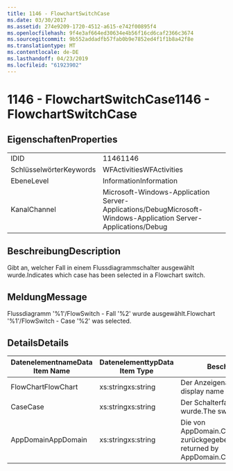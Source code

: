 ```yaml
---
title: 1146 - FlowchartSwitchCase
ms.date: 03/30/2017
ms.assetid: 274e9209-1720-4512-a615-e742f00895f4
ms.openlocfilehash: 9f4e3af664ed30634e4b56f16cd6caf2366c3674
ms.sourcegitcommit: 9b552addadfb57fab0b9e7852ed4f1f1b8a42f8e
ms.translationtype: MT
ms.contentlocale: de-DE
ms.lasthandoff: 04/23/2019
ms.locfileid: "61923902"
---
```

# <a name="1146---flowchartswitchcase"></a><span data-ttu-id="1fdc5-102">1146 - FlowchartSwitchCase</span><span class="sxs-lookup"><span data-stu-id="1fdc5-102">1146 - FlowchartSwitchCase</span></span>
## <a name="properties"></a><span data-ttu-id="1fdc5-103">Eigenschaften</span><span class="sxs-lookup"><span data-stu-id="1fdc5-103">Properties</span></span>  
  
|||  
|-|-|  
|<span data-ttu-id="1fdc5-104">ID</span><span class="sxs-lookup"><span data-stu-id="1fdc5-104">ID</span></span>|<span data-ttu-id="1fdc5-105">1146</span><span class="sxs-lookup"><span data-stu-id="1fdc5-105">1146</span></span>|  
|<span data-ttu-id="1fdc5-106">Schlüsselwörter</span><span class="sxs-lookup"><span data-stu-id="1fdc5-106">Keywords</span></span>|<span data-ttu-id="1fdc5-107">WFActivities</span><span class="sxs-lookup"><span data-stu-id="1fdc5-107">WFActivities</span></span>|  
|<span data-ttu-id="1fdc5-108">Ebene</span><span class="sxs-lookup"><span data-stu-id="1fdc5-108">Level</span></span>|<span data-ttu-id="1fdc5-109">Information</span><span class="sxs-lookup"><span data-stu-id="1fdc5-109">Information</span></span>|  
|<span data-ttu-id="1fdc5-110">Kanal</span><span class="sxs-lookup"><span data-stu-id="1fdc5-110">Channel</span></span>|<span data-ttu-id="1fdc5-111">Microsoft-Windows-Application Server-Applications/Debug</span><span class="sxs-lookup"><span data-stu-id="1fdc5-111">Microsoft-Windows-Application Server-Applications/Debug</span></span>|  
  
## <a name="description"></a><span data-ttu-id="1fdc5-112">Beschreibung</span><span class="sxs-lookup"><span data-stu-id="1fdc5-112">Description</span></span>  
 <span data-ttu-id="1fdc5-113">Gibt an, welcher Fall in einem Flussdiagrammschalter ausgewählt wurde.</span><span class="sxs-lookup"><span data-stu-id="1fdc5-113">Indicates which case has been selected in a Flowchart switch.</span></span>  
  
## <a name="message"></a><span data-ttu-id="1fdc5-114">Meldung</span><span class="sxs-lookup"><span data-stu-id="1fdc5-114">Message</span></span>  
 <span data-ttu-id="1fdc5-115">Flussdiagramm '%1'/FlowSwitch - Fall '%2' wurde ausgewählt.</span><span class="sxs-lookup"><span data-stu-id="1fdc5-115">Flowchart '%1'/FlowSwitch - Case '%2' was selected.</span></span>  
  
## <a name="details"></a><span data-ttu-id="1fdc5-116">Details</span><span class="sxs-lookup"><span data-stu-id="1fdc5-116">Details</span></span>  
  
|<span data-ttu-id="1fdc5-117">Datenelementname</span><span class="sxs-lookup"><span data-stu-id="1fdc5-117">Data Item Name</span></span>|<span data-ttu-id="1fdc5-118">Datenelementtyp</span><span class="sxs-lookup"><span data-stu-id="1fdc5-118">Data Item Type</span></span>|<span data-ttu-id="1fdc5-119">Beschreibung</span><span class="sxs-lookup"><span data-stu-id="1fdc5-119">Description</span></span>|  
|--------------------|--------------------|-----------------|  
|<span data-ttu-id="1fdc5-120">FlowChart</span><span class="sxs-lookup"><span data-stu-id="1fdc5-120">FlowChart</span></span>|<span data-ttu-id="1fdc5-121">xs:string</span><span class="sxs-lookup"><span data-stu-id="1fdc5-121">xs:string</span></span>|<span data-ttu-id="1fdc5-122">Der Anzeigename des FlowChart.</span><span class="sxs-lookup"><span data-stu-id="1fdc5-122">The display name of the FlowChart.</span></span>|  
|<span data-ttu-id="1fdc5-123">Case</span><span class="sxs-lookup"><span data-stu-id="1fdc5-123">Case</span></span>|<span data-ttu-id="1fdc5-124">xs:string</span><span class="sxs-lookup"><span data-stu-id="1fdc5-124">xs:string</span></span>|<span data-ttu-id="1fdc5-125">Der Schalterfall, der ausgewählt wurde.</span><span class="sxs-lookup"><span data-stu-id="1fdc5-125">The switch case that selected.</span></span>|  
|<span data-ttu-id="1fdc5-126">AppDomain</span><span class="sxs-lookup"><span data-stu-id="1fdc5-126">AppDomain</span></span>|<span data-ttu-id="1fdc5-127">xs:string</span><span class="sxs-lookup"><span data-stu-id="1fdc5-127">xs:string</span></span>|<span data-ttu-id="1fdc5-128">Die von AppDomain.CurrentDomain.FriendlyName zurückgegebene Zeichenfolge.</span><span class="sxs-lookup"><span data-stu-id="1fdc5-128">The string returned by AppDomain.CurrentDomain.FriendlyName.</span></span>|
